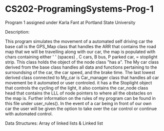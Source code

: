 # CS202-ProgramingSystems-Prog-1
Program 1 assigned under Karla Fant at Portland State University

Description: 

This program simulates the movement of a automated self driving car the base call is the GPS_Map class that handles the ARR that contains the road map that we will be travelling along with our car, the map is populated with chars containing either ' ' (spaces) , C cars, B bus, P parked car, = stoplight strip. This class holds the object of the node class "has a". The My car class derived from the base class handles all data and functions pertaining to the surroundsing of the car, the car speed, and the brake time. The last lowest derived class connected to My_car is Car_manager class that handles all car movement be it automated or user controled. it has a the Stoplight object that controls the cycling of the light, it also contains the car_node class head that contains the LLL of node pointers to where all the obstacles on the map is. Further information on the rules of my program can be found in this file under user_rules(). In the event of a car being in front of our own car the user will be given the option to take over the car control or continue with automated control. 

Data Structures: Array of linked lists & Linked list


